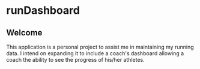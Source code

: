 # runDashboard

## Welcome

This application is a personal project to assist me in maintaining my running data. I intend on expanding it to include a coach's dashboard allowing a coach the ability to see the progress of his/her athletes.

